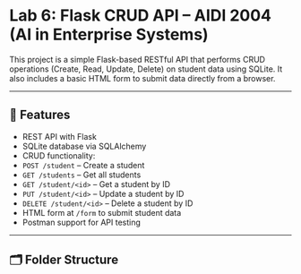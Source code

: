 # Lab 6: Flask CRUD API – AIDI 2004 (AI in Enterprise Systems)

This project is a simple Flask-based RESTful API that performs CRUD operations (Create, Read, Update, Delete) on student data using SQLite. It also includes a basic HTML form to submit data directly from a browser.

---

## 🔧 Features

-  REST API with Flask
-  SQLite database via SQLAlchemy
-  CRUD functionality:
- `POST /student` – Create a student
- `GET /students` – Get all students
- `GET /student/<id>` – Get a student by ID
- `PUT /student/<id>` – Update a student by ID
- `DELETE /student/<id>` – Delete a student by ID
-  HTML form at `/form` to submit student data
-  Postman support for API testing

---

## 🗂 Folder Structure

